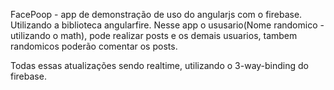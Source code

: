 FacePoop - app de demonstração de uso do angularjs com o firebase. Utilizando a biblioteca angularfire.
Nesse app o ususario(Nome randomico - utilizando o math), pode realizar posts e os demais usuarios, tambem randomicos
poderão comentar os posts.

Todas essas atualizações sendo realtime, utilizando o 3-way-binding do firebase.